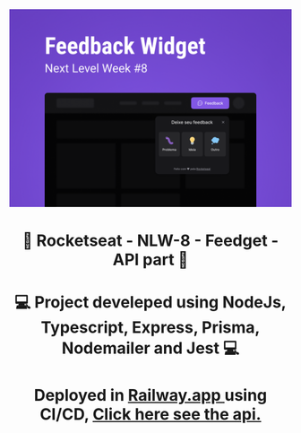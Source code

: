 <img src="photo_readme/Capa.png">
<h1 align = "center">
    🚀 Rocketseat - NLW-8 - Feedget - API part 🚀
</h1>
<h1 align = "center">
    💻 Project develeped using NodeJs, Typescript, Express, Prisma, Nodemailer and Jest 💻
</h1>
<h1 align = "center">
    Deployed in 
    <a href="https://railway.app">
        Railway.app
    </a> 
    using CI/CD, 
    <a href="https://nlw-8-api-production.up.railway.app/">
        Click here see the api.
    </a> 
</h1>